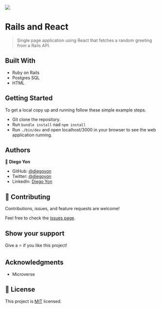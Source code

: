 ![](https://img.shields.io/badge/Microverse-blueviolet)

# Rails and React

> Single page application using React that fetches a random greeting from a Rails API.

## Built With

- Ruby on Rails
- Postgres SQL
- HTML

## Getting Started

To get a local copy up and running follow these simple example steps.

- Git clone the repository.
- Run `bundle install` nad `npm install`
- Run `./bin/dev` and open localhost/3000 in your browser to see the web application running.

## Authors

👤 **Diego Yon**

- GitHub: [@diegoyon](https://github.com/diegoyon)
- Twitter: [@diegoyon](https://twitter.com/diegoyon)
- LinkedIn: [Diego Yon](https://www.linkedin.com/in/diego-yon/)

## 🤝 Contributing

Contributions, issues, and feature requests are welcome!

Feel free to check the [issues page](../../issues/).

## Show your support

Give a ⭐️ if you like this project!

## Acknowledgments

- Microverse

## 📝 License

This project is [MIT](./LICENSE) licensed.
